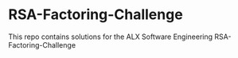 # RSA-Factoring-Challenge

This repo contains solutions for the ALX Software Engineering RSA-Factoring-Challenge
